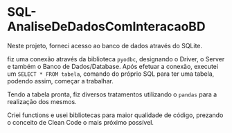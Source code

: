 # SQL-AnaliseDeDadosComInteracaoBD
Neste projeto, forneci acesso ao banco de dados através do SQLite.

fiz uma conexão através  da  biblioteca ` pyodbc `, designando o Driver, o Server e também o Banco de Dados/Database.
Após efetuar a conexão, executei um `SELECT * FROM tabela`, comando do próprio SQL para ter uma tabela, podendo assim, começar a trabalhar.

Tendo a tabela pronta, fiz diversos tratamentos utilizando o `pandas` para a realização dos mesmos.

Criei functions e usei bibliotecas para maior qualidade de código, prezando o conceito de Clean Code o mais próximo possível.
